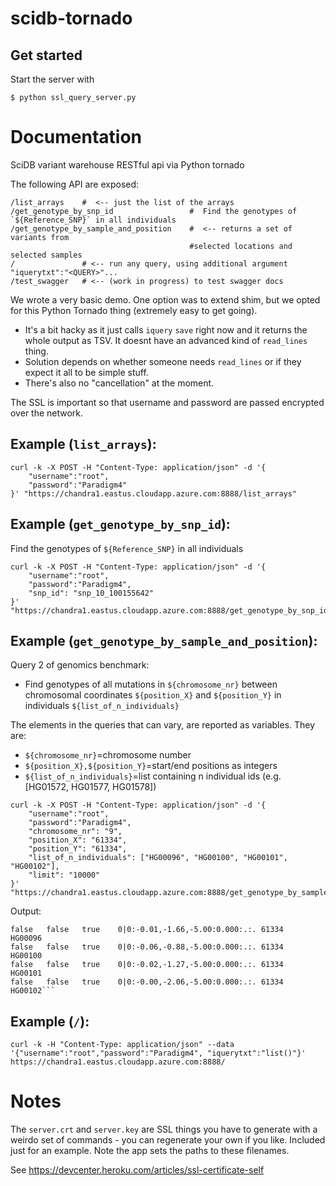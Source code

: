 # scidb-tornado

## Get started
Start the server with

```
$ python ssl_query_server.py
```

# Documentation

SciDB variant warehouse RESTful api via Python tornado

The following API are exposed:

```
/list_arrays    #  <-- just the list of the arrays
/get_genotype_by_snp_id                 #  Find the genotypes of `${Reference_SNP}` in all individuals    
/get_genotype_by_sample_and_position    #  <-- returns a set of variants from 
                                        #selected locations and selected samples
/               # <-- run any query, using additional argument "iquerytxt":"<QUERY>"...
/test_swagger   # <-- (work in progress) to test swagger docs
```

We wrote a very basic demo. One option was to extend shim, but we opted for this Python Tornado thing (extremely easy to get going).

 - It's a bit hacky as it just calls `iquery` `save` right now and it returns the whole output as TSV. It doesnt have an advanced kind of `read_lines` thing. 
 - Solution depends on whether someone needs `read_lines` or if they expect it all to be simple stuff. 
 - There's also no "cancellation" at the moment.

The SSL is important so that username and password are passed encrypted over the network.

## Example (`list_arrays`):

```
curl -k -X POST -H "Content-Type: application/json" -d '{
	"username":"root",
	"password":"Paradigm4"
}' "https://chandra1.eastus.cloudapp.azure.com:8888/list_arrays"
```
## Example (`get_genotype_by_snp_id`):

Find the genotypes of `${Reference_SNP}` in all individuals    

```
curl -k -X POST -H "Content-Type: application/json" -d '{
	"username":"root",
	"password":"Paradigm4",
	"snp_id": "snp_10_100155642"
}' "https://chandra1.eastus.cloudapp.azure.com:8888/get_genotype_by_snp_id"
```
## Example (`get_genotype_by_sample_and_position`):

Query 2 of genomics benchmark:
 
 - Find genotypes of all mutations in `${chromosome_nr}` between chromosomal coordinates
     `${position_X}` and `${position_Y}` in individuals `${list_of_n_individuals}`

 The elements in the queries that can vary, are reported as variables. They are:

 - `${chromosome_nr}`=chromosome number
 - `${position_X},${position_Y}`=start/end positions as integers
 - `${list_of_n_individuals}`=list containing n individual ids (e.g. [HG01572, HG01577, HG01578])

```
curl -k -X POST -H "Content-Type: application/json" -d '{
    "username":"root",
    "password":"Paradigm4",
    "chromosome_nr": "9",
    "position_X": "61334",
    "position_Y": "61334",
    "list_of_n_individuals": ["HG00096", "HG00100", "HG00101", "HG00102"],
    "limit": "10000"
}' "https://chandra1.eastus.cloudapp.azure.com:8888/get_genotype_by_sample_and_position"
```

Output:

```
false	false	true	0|0:-0.01,-1.66,-5.00:0.000:.:.	61334	HG00096
false	false	true	0|0:-0.06,-0.88,-5.00:0.000:.:.	61334	HG00100
false	false	true	0|0:-0.02,-1.27,-5.00:0.000:.:.	61334	HG00101
false	false	true	0|0:-0.00,-2.06,-5.00:0.000:.:.	61334	HG00102```
```

## Example (`/`):

```
curl -k -H "Content-Type: application/json" --data '{"username":"root","password":"Paradigm4", "iquerytxt":"list()"}'  https://chandra1.eastus.cloudapp.azure.com:8888/
```

# Notes

The `server.crt` and `server.key` are SSL things you have to generate with a weirdo set of commands - you can regenerate your own if you like. Included just for an example. Note the app sets the paths to these filenames.

See https://devcenter.heroku.com/articles/ssl-certificate-self
